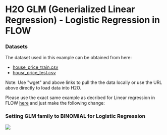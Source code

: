 # H2O GLM (Generialized Linear Regression) - Logistic Regression in FLOW #

### Datasets ###
The dataset used in this example can be obtained from here:
 - [house_price_train.csv](https://raw.githubusercontent.com/Avkash/mldl/master/data/house_price_train.csv)
 - [housr_price_test.csv](https://raw.githubusercontent.com/Avkash/mldl/master/data/house_price_test.csv)

Note: Use "wget" and above links to pull the the data locally or use the URL above directly to load data into H2O.

Please use the exact same example as decribed for Linear regression in FLOW [here](https://github.com/Avkash/mldl/blob/master/orgs/h2o/guide/algo/h2o_algo_glm_flow.md) and just make the following change:

### Setting GLM family to BINOMIAL for Logistic Regression ###

![](https://github.com/Avkash/mldl/blob/master/images/flow_glm_binomial.png?raw=true)

###
